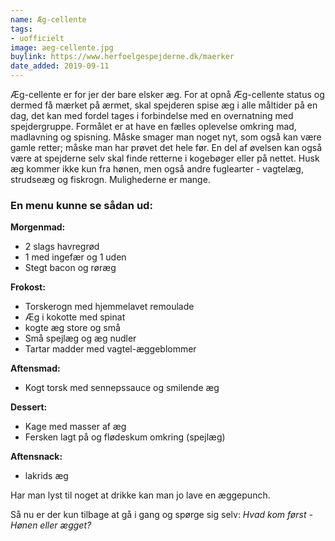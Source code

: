 ```yaml
---
name: Æg-cellente
tags:
- uofficielt
image: aeg-cellente.jpg
buylink: https://www.herfoelgespejderne.dk/maerker
date_added: 2019-09-11
---
```

Æg-cellente er for jer der bare elsker æg.
For at opnå Æg-cellente status og dermed få mærket på ærmet, skal spejderen spise æg i alle måltider på en dag,
det kan med fordel tages i forbindelse med en overnatning med spejdergruppe.
Formålet er at have en fælles oplevelse omkring mad, madlavning og spisning.
Måske smager man noget nyt, som også kan være gamle retter; måske man har prøvet det hele før.
En del af øvelsen kan også være at spejderne selv skal finde retterne i kogebøger eller på nettet.
Husk æg kommer ikke kun fra hønen, men også andre fuglearter - vagtelæg, strudseæg og fiskrogn.
Mulighederne er mange.

### En menu kunne se sådan ud:

**Morgenmad:**
- 2 slags havregrød
- 1 med ingefær og 1 uden
- Stegt bacon og røræg

**Frokost:**
- Torskerogn med hjemmelavet remoulade
- Æg i kokotte med spinat
- kogte æg store og små
- Små spejlæg og æg nudler
- Tartar madder med vagtel-æggeblommer

**Aftensmad:**
- Kogt torsk med sennepssauce og smilende æg

**Dessert:**
- Kage med masser af æg
- Fersken lagt på og flødeskum omkring (spejlæg)

**Aftensnack:**
- lakrids æg

Har man lyst til noget at drikke kan man jo lave en æggepunch.

Så nu er der kun tilbage at gå i gang og spørge sig selv:
_Hvad kom først - Hønen eller ægget?_